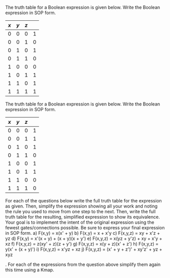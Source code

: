 The truth table for a Boolean expression is given below. Write the Boolean expression in SOP form.

| *x*  | *y*  | *z*  |      |
| ---- | ---- | ---- | ---- |
| 0    | 0    | 0    | 1    |
| 0    | 0    | 1    | 0    |
| 0    | 1    | 0    | 1    |
| 0    | 1    | 1    | 0    |
| 1    | 0    | 0    | 0    |
| 1    | 0    | 1    | 1    |
| 1    | 1    | 0    | 1    |
| 1    | 1    | 1    | 1    |

The truth table for a Boolean expression is given below. Write the Boolean expression in SOP form.

| *x*  | *y*  | *z*  |      |
| ---- | ---- | ---- | ---- |
| 0    | 0    | 0    | 1    |
| 0    | 0    | 1    | 1    |
| 0    | 1    | 0    | 1    |
| 0    | 1    | 1    | 0    |
| 1    | 0    | 0    | 1    |
| 1    | 0    | 1    | 1    |
| 1    | 1    | 0    | 0    |
| 1    | 1    | 1    | 0    |

For each of the questions below write the full truth table for the expression as given. Then, simplify the expression showing all your work and noting the rule you used to move from one step to the next. Then, write the full truth table for the resulting, simplified expression to show its equivalence. Your goal is to implement the intent of the original expression using the fewest gates/connections possible. Be sure to express your final expression in SOP form.
   a) F(x,y) = x(x' + y)
   b) F(x,y) = x + x'y
   c) F(x,y,z) = xy + x'z + yz
   d) F(x,y) = x'(x + y) + (x + y)(x + y')
   e) F(x,y,z) = x(yz + y'z) + xy + x'y + xz
   f) F(x,y,z) = z(xy' + z)(z + y')
   g) F(x,y,z) = x(y + z)(x' + z')
   h) F(x,y,z) = y(x' + (x + y)')
   i) F(x,y,z) = x'yz + xz
   j) F(x,y,z) = (x' + y + z')' + xy'z' + yz + xyz

. For each of the expressions from the question above simplify them again this time using a Kmap.
